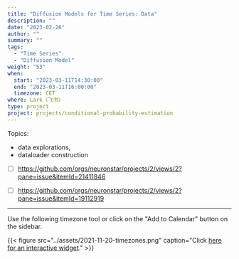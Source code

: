 ```yaml
---
title: "Diffusion Models for Time Series: Data"
description: ""
date: "2023-02-26"
author: ""
summary: ""
tags:
  - "Time Series"
  - "Diffusion Model"
weight: "53"
when:
  start: "2023-03-11T14:30:00"
  end: "2023-03-11T16:00:00"
  timezone: CET
where: Lark（飞书）
type: project
project: projects/conditional-probability-estimation
---
```


Topics:

- data explorations,
- dataloader construction


- [ ] https://github.com/orgs/neuronstar/projects/2/views/2?pane=issue&itemId=21411846
- [ ] https://github.com/orgs/neuronstar/projects/2/views/2?pane=issue&itemId=19112919


---

Use the following timezone tool or click on the "Add to Calendar" button on the sidebar.

{{< figure src="../assets/2021-11-20-timezones.png" caption="Click [here for an interactive widget](https://www.worldtimebuddy.com/?qm=1&lid=1816670,2950159,5,8&h=1816670&date=2021-11-20&sln=21-22.5&hf=1)." >}}



